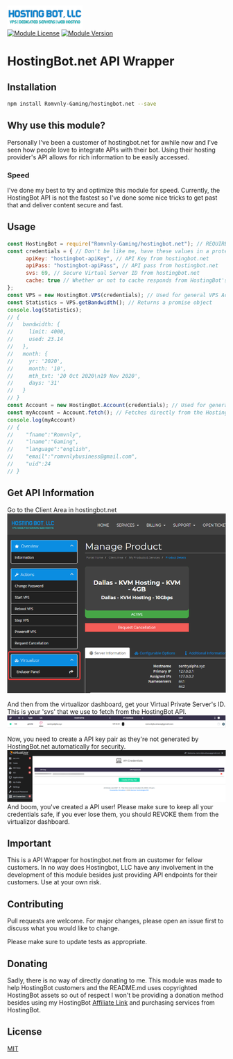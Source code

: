 
[![HostingBot Logo](https://github.com/Romvnly-Gaming/hostingbot.net/blob/main/images/hostingbot.png)](https://clients.hostingbot.net/aff.php?aff=8)
<br />
[![Module License](https://badgen.net/github/license/Romvnly-Gaming/hostingbot.net)](https://npmjs.com/hostingbot.net)
[![Module Version](https://badge.fury.io/js/hostingbot.net.svg)](https://npmjs.com/hostingbot.net)

# HostingBot.net API Wrapper

## Installation

```bash
npm install Romvnly-Gaming/hostingbot.net --save
```

## Why use this module?
Personally I've been a customer of hostingbot.net for awhile now and I've seen how people love to integrate APIs with their bot. Using their hosting provider's API allows for rich information to be easily accessed. 
### Speed
I've done my best to try and optimize this module for speed. Currently, the HostingBot API is not the fastest so I've done some nice tricks to get past that and deliver content secure and fast.


## Usage

```js
const HostingBot = require("Romvnly-Gaming/hostingbot.net"); // REQUIRE THE MODULE
const credentials = { // Don't be like me, have these values in a protected file.
      apiKey: "hostingbot-apiKey", // API Key from hostingbot.net
      apiPass: "hostingbot-apiPass", // API pass from hostingbot.net
      svs: 69, // Secure Virtual Server ID from hostingbot.net
      cache: true // Whether or not to cache responds from HostingBot's API for speed, defaults to true 
};
const VPS = new HostingBot.VPS(credentials); // Used for general VPS Actions.
const Statistics = VPS.getBandwidth(); // Returns a promise object
console.log(Statistics); 
// {
//   bandwidth: {
//     limit: 4000,
//     used: 23.14
//   },
//   month: {
//     yr: '2020',
//     month: '10',
//     mth_txt: '20 Oct 2020\n19 Nov 2020',
//     days: '31'
//   }
// }
const Account = new HostingBot.Account(credentials); // Used for general account actions. 
const myAccount = Account.fetch(); // Fetches directly from the HostingBot API due to a acceptable speed. Returns {Promise<Object>}
console.log(myAccount)
// {
//    "fname":"Romvnly",
//    "lname":"Gaming",
//    "language":"english",
//    "email":"romvnlybusiness@gmail.com",
//    "uid":24
// }
```
## Get API Information

Go to the Client Area in hostingbot.net 
[![HostingBot Client Area](https://github.com/Romvnly-Gaming/hostingbot.net/blob/main/images/client-area.png)](https://clients.hostingbot.net/aff.php?aff=8)

And then from the virtualizor dashboard, get your Virtual Private Server's ID. This is your 'svs' that we use to fetch from the HostingBot API.
[![HostingBot Virtualizor](https://github.com/Romvnly-Gaming/hostingbot.net/blob/main/images/dashboard.png)](https://clients.hostingbot.net/aff.php?aff=8)

Now, you need to create a API key pair as they're not generated by HostingBot.net automatically for security.
[![HostingBot Virtualizor Area](https://github.com/Romvnly-Gaming/hostingbot.net/blob/main/images/credentials.png)](https://clients.hostingbot.net/aff.php?aff=8) 
And boom, you've created a API user! Please make sure to keep all your credentials safe, if you ever lose them, you should REVOKE them from the virtualizor dashboard. 

## Important
This is a API Wrapper for hostingbot.net from an customer for fellow customers. In no way does Hostingbot, LLC have any involvement in the development of this module besides just providing API endpoints for their customers. Use at your own risk.

## Contributing
Pull requests are welcome. For major changes, please open an issue first to discuss what you would like to change.

Please make sure to update tests as appropriate.
## Donating

Sadly, there is no way of directly donating to me. This module was made to help HostingBot customers and the README.md uses copyrighted HostingBot assets so out of respect I won't be providing a donation method besides using my HostingBot [Affiliate Link](https://clients.hostingbot.net/aff.php?aff=8) and purchasing services from HostingBot. 

## License
[MIT](https://choosealicense.com/licenses/mit/)
